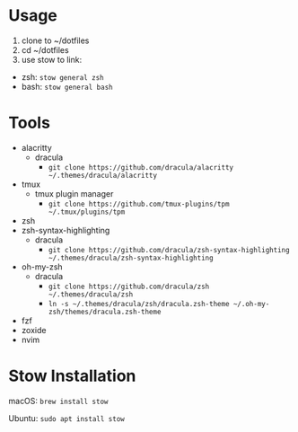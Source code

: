 # Usage
1. clone to ~/dotfiles
2. cd ~/dotfiles
3. use stow to link:
  - zsh: `stow general zsh`
  - bash: `stow general bash`

# Tools

- alacritty
  - dracula
    - `git clone https://github.com/dracula/alacritty ~/.themes/dracula/alacritty`
- tmux
  - tmux plugin manager 
    - `git clone https://github.com/tmux-plugins/tpm ~/.tmux/plugins/tpm`
- zsh
- zsh-syntax-highlighting
  - dracula
    - `git clone https://github.com/dracula/zsh-syntax-highlighting ~/.themes/dracula/zsh-syntax-highlighting`
- oh-my-zsh
  - dracula
    - `git clone https://github.com/dracula/zsh ~/.themes/dracula/zsh`
    - `ln -s ~/.themes/dracula/zsh/dracula.zsh-theme ~/.oh-my-zsh/themes/dracula.zsh-theme`
- fzf
- zoxide
- nvim

# Stow Installation
macOS: `brew install stow`

Ubuntu: `sudo apt install stow`